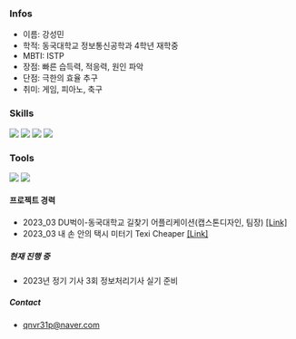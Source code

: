 

### Infos
  - 이름: 강성민
  - 학적: 동국대학교 정보통신공학과 4학년 재학중
  - MBTI: ISTP 
  - 장점: 빠른 습득력, 적응력, 원인 파악
  - 단점: 극한의 효율 추구
  - 취미: 게임, 피아노, 축구


### Skills
 <img src="https://img.shields.io/badge/C++-00599C?style=flat&logo=cplusplus&logoColor=white"/> <img src="https://img.shields.io/badge/Dart-0175C2?style=flat&logo=Dart&logoColor=white"/> <img src="https://img.shields.io/badge/python-3776AB?&logo=Python&logoColor=ffffff"/> <img src="https://img.shields.io/badge/Java-007396?style=flat&logo=OpenJDK&logoColor=white"/>

### Tools
<img src="https://img.shields.io/badge/GitHub-181717?&logo=GitHub&logoColor=ffffff"/> <img src="https://img.shields.io/badge/Slack-4A154B?&logo=Slack&logoColor=ffffff"/>

<!--#### **수상경력**-->



<!--#### **활동경력**-->
   

#### **프로젝트 경력**
 - 2023_03 DU벅이-동국대학교 길찾기 어플리케이션(캡스톤디자인, 팀장) [[Link]](https://github.com/ReturnRudi/Dubeogi)
 - 2023_03 내 손 안의 택시 미터기 Texi Cheaper [[Link]](https://github.com/ReturnRudi/TexiCheaper)


<!--#### **그 외 작업**-->


<!--#### **자격증**-->


##### **현재 진행 중**
 - 2023년 정기 기사 3회 정보처리기사 실기 준비

##### **Contact**
 - qnvr31p@naver.com<br/>
 
